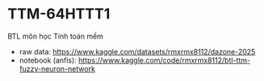 # TTM-64HTTT1
BTL môn học Tính toán mềm

- raw data: https://www.kaggle.com/datasets/rmxrmx8112/dazone-2025
- notebook (anfis): https://www.kaggle.com/code/rmxrmx8112/btl-ttm-fuzzy-neuron-network
